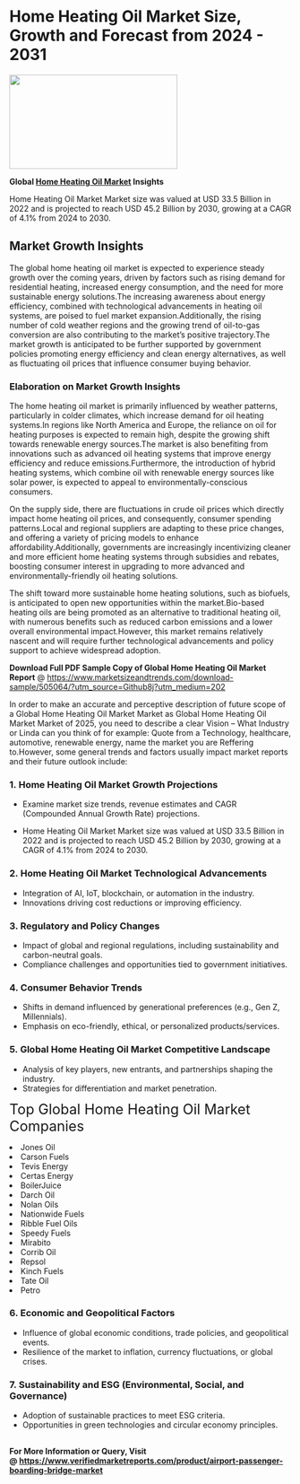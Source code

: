 <H1>Home Heating Oil Market Size, Growth and Forecast from 2024 - 2031</H1><img class="aligncenter size-medium wp-image-584254" src="https://thirdeyenews.in/wp-content/uploads/2024/09/Global-Market-Research-300x168.jpeg" alt="" width="300" height="168" /><p><strong>Global&nbsp;<a href="https://www.marketsizeandtrends.com/download-sample/505064/?utm_source=Github8j?utm_medium=202">Home Heating Oil Market</a> Insights</strong></p><p>Home Heating Oil Market Market size was valued at USD 33.5 Billion in 2022 and is projected to reach USD 45.2 Billion by 2030, growing at a CAGR of 4.1% from 2024 to 2030.</p><p><!DOCTYPE html> <html lang="en"> <head> <meta charset="UTF-8"> <meta name="viewport" content="width=device-width, initial-scale=1.0"> <title>Home Heating Oil Market Growth Insights</title> </head> <body> <h2>Market Growth Insights</h2> <p>The global home heating oil market is expected to experience steady growth over the coming years, driven by factors such as rising demand for residential heating, increased energy consumption, and the need for more sustainable energy solutions.The increasing awareness about energy efficiency, combined with technological advancements in heating oil systems, are poised to fuel market expansion.Additionally, the rising number of cold weather regions and the growing trend of oil-to-gas conversion are also contributing to the market’s positive trajectory.The market growth is anticipated to be further supported by government policies promoting energy efficiency and clean energy alternatives, as well as fluctuating oil prices that influence consumer buying behavior.</p> <h3>Elaboration on Market Growth Insights</h3> <p>The home heating oil market is primarily influenced by weather patterns, particularly in colder climates, which increase demand for oil heating systems.In regions like North America and Europe, the reliance on oil for heating purposes is expected to remain high, despite the growing shift towards renewable energy sources.The market is also benefiting from innovations such as advanced oil heating systems that improve energy efficiency and reduce emissions.Furthermore, the introduction of hybrid heating systems, which combine oil with renewable energy sources like solar power, is expected to appeal to environmentally-conscious consumers.</p> <p>On the supply side, there are fluctuations in crude oil prices which directly impact home heating oil prices, and consequently, consumer spending patterns.Local and regional suppliers are adapting to these price changes, and offering a variety of pricing models to enhance affordability.Additionally, governments are increasingly incentivizing cleaner and more efficient home heating systems through subsidies and rebates, boosting consumer interest in upgrading to more advanced and environmentally-friendly oil heating solutions.</p> <p>The shift toward more sustainable home heating solutions, such as biofuels, is anticipated to open new opportunities within the market.Bio-based heating oils are being promoted as an alternative to traditional heating oil, with numerous benefits such as reduced carbon emissions and a lower overall environmental impact.However, this market remains relatively nascent and will require further technological advancements and policy support to achieve widespread adoption.</p> <p><span class=""><strong>Download Full PDF Sample Copy of Global Home Heating Oil Market Report</strong> @ <a href="https://www.marketsizeandtrends.com/download-sample/505064/?utm_source=Github8j?utm_medium=202" target="_blank">https://www.marketsizeandtrends.com/download-sample/505064/?utm_source=Github8j?utm_medium=202</a></span></p><p>In order to make an accurate and perceptive description of future scope of a Global&nbsp;Home Heating Oil Market Market as Global&nbsp;Home Heating Oil Market Market of 2025, you need to describe a clear Vision &ndash; What Industry or Linda can you think of for example: Quote from a Technology, healthcare, automotive, renewable energy, name the market you are Reffering to.However, some general trends and factors usually impact market reports and their future outlook include:</p><h3>1.&nbsp;<strong>Home Heating Oil Market Growth Projections</strong></h3><ul><li>Examine market size trends, revenue estimates and CAGR (Compounded Annual Growth Rate) projections.</li><li><p>Home Heating Oil Market Market size was valued at USD 33.5 Billion in 2022 and is projected to reach USD 45.2 Billion by 2030, growing at a CAGR of 4.1% from 2024 to 2030.</p></li></ul><h3>2.&nbsp;<strong>Home Heating Oil Market Technological Advancements</strong></h3><ul><li>Integration of AI, IoT, blockchain, or automation in the industry.</li><li>Innovations driving cost reductions or improving efficiency.</li></ul><h3>3.&nbsp;<strong>Regulatory and Policy Changes</strong></h3><ul><li>Impact of global and regional regulations, including sustainability and carbon-neutral goals.</li><li>Compliance challenges and opportunities tied to government initiatives.</li></ul><h3>4.&nbsp;<strong>Consumer Behavior Trends</strong></h3><ul><li>Shifts in demand influenced by generational preferences (e.g., Gen Z, Millennials).</li><li>Emphasis on eco-friendly, ethical, or personalized products/services.</li></ul><h3>5.&nbsp;<strong>Global Home Heating Oil Market Competitive Landscape</strong></h3><ul><li>Analysis of key players, new entrants, and partnerships shaping the industry.</li><li>Strategies for differentiation and market penetration.</li></ul><p data-pm-slice="1 1 []"><span style="color: inherit; font-family: inherit; font-size: 25px;">Top Global Home Heating Oil Market Companies</span></p><div class="" data-test-id=""><p><li>Jones Oil</li><li> Carson Fuels</li><li> Tevis Energy</li><li> Certas Energy</li><li> BoilerJuice</li><li> Darch Oil</li><li> Nolan Oils</li><li> Nationwide Fuels</li><li> Ribble Fuel Oils</li><li> Speedy Fuels</li><li> Mirabito</li><li> Corrib Oil</li><li> Repsol</li><li> Kinch Fuels</li><li> Tate Oil</li><li> Petro</li></p></div><h3>6.&nbsp;<strong>Economic and Geopolitical Factors</strong></h3><ul><li>Influence of global economic conditions, trade policies, and geopolitical events.</li><li>Resilience of the market to inflation, currency fluctuations, or global crises.</li></ul><h3>7.&nbsp;<strong>Sustainability and ESG (Environmental, Social, and Governance)</strong></h3><ul><li>Adoption of sustainable practices to meet ESG criteria.</li><li>Opportunities in green technologies and circular economy principles.</li></ul><h2><strong style="font-size: 14px;">For More Information or Query, Visit @&nbsp;</strong><a style="background-color: #ffffff; font-size: 14px;" href="https://www.marketsizeandtrends.com/report/home-heating-oil-market/" target="_blank">https://www.verifiedmarketreports.com/product/airport-passenger-boarding-bridge-market</a></h2>